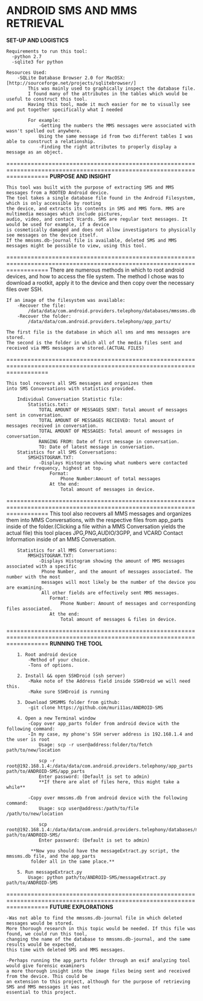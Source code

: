 **ANDROID SMS AND MMS RETRIEVAL**
========================================================================================================================
**SET-UP AND LOGISTICS**


    Requirements to run this tool:
	  -python 2.7
	  -sqlite3 for python
	
    Resources Used:
    	-SQLite Database Browser 2.0 for MacOSX: [http://sourceforge.net/projects/sqlitebrowser/]
    		This was mainly used to graphically inspect the database file.
    		I found many of the attributes in the tables which would be useful to construct this tool.
    		Having this tool, made it much easier for me to visually see and put together specifically what I needed
    		
    		For example: 
    			-Getting the numbers the MMS messages were associated with wasn't spelled out anywhere. 
    			Using the same message id from two different tables I was able to construct a relationship.
    			-Finding the right attributes to properly display a message as an object.

========================================================================================================================
**PURPOSE AND INSIGHT**

	This tool was built with the purpose of extracting SMS and MMS messages from a ROOTED Android device.
	The tool takes a single database file found in the Android Filesystem, which is only accessible by rooting
	the device, and extracts its contents in SMS and MMS form. MMS are multimedia messages which include pictures,
	audio, video, and contact Vcards. SMS are regular text messages. It would be used for example, if a device
	is cosmetically damaged and does not allow investigators to physically see messages on the device itself.
	If the mmssms.db-journal file is available, deleted SMS and MMS messages might be possible to view, using this tool.




========================================================================================================================
    There are numerous methods in which to root android devices, and how to access the file system.
    The method I chose was to download a rootkit, apply it to the device and then copy over the necessary files over SSH.
    
    If an image of the filesystem was available:
    	-Recover the file:
    		/data/data/com.android.providers.telephony/databases/mmssms.db
    	-Recover the folder:
    		/data/data/com.android.providers.telephony/app_parts/
    
    The first file is the database in which all sms and mms messages are stored.
    The second is the folder in which all of the media files sent and received via MMS messages are stored.(ACTUAL FILES)

========================================================================================================================

    This tool recovers all SMS messages and organizes them
    into SMS Conversations with statistics provided.
    
    	Individual Conversation Statistic file:
    		Statistics.txt:
    			TOTAL AMOUNT OF MESSAGES SENT: Total amount of messages sent in conversation.
    			TOTAL AMOUNT OF MESSAGES RECIEVED: Total amount of messages received in conversation.
    			TOTAL AMOUNT OF MESSAGES: Total amount of messages in conversation.
    			RANGING FROM: Date of first message in conversation.
    			TO: Date of latest message in conversation.
    	Statistics for all SMS Conversations:
    		SMSHISTOGRAM.TXT:
    			-Displays Histogram showing what numbers were contacted and their frequency, highest at top.	
    				Format:
    					Phone Number:Amount of total messages
    				At the end:
    					Total amount of messages in device.
========================================================================================================================
    This tool also recovers all MMS messages and organizes them into MMS Conversations,
    with the respective files from app_parts inside of the folder.(Clicking a file
    within a MMS Conversation yields the actual file) this tool places JPG,PNG,AUDIO/3GPP,
    and VCARD Contact Information inside of an MMS Conversation.
    	
    	Statistics for all MMS Conversations:
    		MMSHISTOGRAM.TXT:
    			-Displays Histogram showing the amount of MMS messages associated with a specific
    			 Phone Number, and the amount of messages associated. The number with the most
    			 messages will most likely be the number of the device you are examining.
    			 All other fields are effectively sent MMS messages.
    				Format:
    					Phone Number: Amount of messages and corresponding files associated.
    				At the end:
    					Total amount of messages & files in device.	
    					
========================================================================================================================
**RUNNING THE TOOL**

		1. Root android device
			-Method of your choice.
			-Tons of options.

		2. Install && open SSHDroid (ssh server)
			-Make note of the Address field inside SSHDroid we will need this.
			-Make sure SSHDroid is running

		3. Download SMSMMS folder from github:
			-git clone https://github.com/muri11as/ANDROID-SMS

		4. Open a new Terminal window
			-Copy over app_parts folder from android device with the following command:
			-In my case, my phone's SSH server address is 192.168.1.4 and the user is root
				Usage: scp -r user@address:folder/to/fetch path/to/new/location

				scp -r root@192.168.1.4:/data/data/com.android.providers.telephony/app_parts path/to/ANDROID-SMS/app_parts
				Enter password: (Default is set to admin)
				**If there are alot of files here, this might take a while**

			-Copy over mmssms.db from android device with the following command:
				Usage: scp user@address:/path/to/file /path/to/new/location
				
				scp root@192.168.1.4:/data/data/com.android.providers.telephony/databases/mmssms.db path/to/ANDROID-SMS/
				Enter password: (Default is set to admin)
			
			 **Now you should have the messageExtract.py script, the mmssms.db file, and the app_parts
			 folder all in the same place.**
			 
		5. Run messageExtract.py
			Usage: python path/to/ANDROID-SMS/messageExtract.py path/to/ANDROID-SMS 
========================================================================================================================
**FUTURE EXPLORATIONS**
	
	-Was not able to find the mmssms.db-journal file in which deleted messages would be stored.
	More thorough research in this topic would be needed. If this file was found, we could run this tool,
	changing the name of the database to mmssms.db-journal, and the same results would be expected,
	this time with deleted SMS and MMS messages.
	
	-Perhaps running the app_parts folder through an exif analyzing tool would give forensic examiners
	a more thorough insight into the image files being sent and received from the device. This could be
	an extension to this project, although for the purpose of retrieving SMS and MMS messages it was not
	essential to this project. 
	
	
